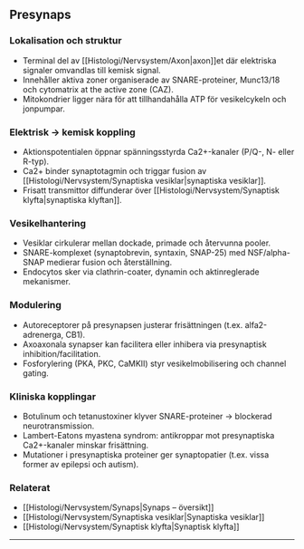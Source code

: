 ## Presynaps

### Lokalisation och struktur
- Terminal del av [[Histologi/Nervsystem/Axon|axon]]et där elektriska signaler omvandlas till kemisk signal.  
- Innehåller aktiva zoner organiserade av SNARE-proteiner, Munc13/18 och cytomatrix at the active zone (CAZ).  
- Mitokondrier ligger nära för att tillhandahålla ATP för vesikelcykeln och jonpumpar.

### Elektrisk → kemisk koppling
- Aktionspotentialen öppnar spänningsstyrda Ca2+-kanaler (P/Q-, N- eller R-typ).  
- Ca2+ binder synaptotagmin och triggar fusion av [[Histologi/Nervsystem/Synaptiska vesiklar|synaptiska vesiklar]].  
- Frisatt transmittor diffunderar över [[Histologi/Nervsystem/Synaptisk klyfta|synaptiska klyftan]].

### Vesikelhantering
- Vesiklar cirkulerar mellan dockade, primade och återvunna pooler.  
- SNARE-komplexet (synaptobrevin, syntaxin, SNAP-25) med NSF/alpha-SNAP medierar fusion och återställning.  
- Endocytos sker via clathrin-coater, dynamin och aktinreglerade mekanismer.

### Modulering
- Autoreceptorer på presynapsen justerar frisättningen (t.ex. alfa2-adrenerga, CB1).  
- Axoaxonala synapser kan facilitera eller inhibera via presynaptisk inhibition/facilitation.  
- Fosforylering (PKA, PKC, CaMKII) styr vesikelmobilisering och channel gating.

### Kliniska kopplingar
- Botulinum och tetanustoxiner klyver SNARE-proteiner → blockerad neurotransmission.  
- Lambert-Eatons myastena syndrom: antikroppar mot presynaptiska Ca2+-kanaler minskar frisättning.  
- Mutationer i presynaptiska proteiner ger synaptopatier (t.ex. vissa former av epilepsi och autism).

### Relaterat
- [[Histologi/Nervsystem/Synaps|Synaps – översikt]]  
- [[Histologi/Nervsystem/Synaptiska vesiklar|Synaptiska vesiklar]]  
- [[Histologi/Nervsystem/Synaptisk klyfta|Synaptisk klyfta]]  

---
